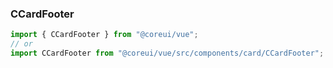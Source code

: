 ### CCardFooter

```jsx
import { CCardFooter } from "@coreui/vue";
// or
import CCardFooter from "@coreui/vue/src/components/card/CCardFooter";
```
